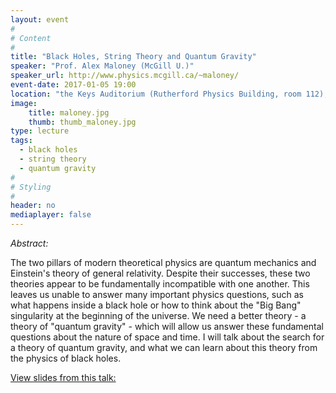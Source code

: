 ```yaml
---
layout: event
#
# Content
#
title: "Black Holes, String Theory and Quantum Gravity"
speaker: "Prof. Alex Maloney (McGill U.)"
speaker_url: http://www.physics.mcgill.ca/~maloney/
event-date: 2017-01-05 19:00
location: "the Keys Auditorium (Rutherford Physics Building, room 112), McGill University"
image:
    title: maloney.jpg
    thumb: thumb_maloney.jpg
type: lecture
tags:
  - black holes
  - string theory
  - quantum gravity
#
# Styling
#
header: no
mediaplayer: false
---
```

*Abstract:*

The two pillars of modern theoretical physics are quantum mechanics and Einstein's theory of general relativity. Despite their successes, these two theories appear to be fundamentally incompatible with one another. This leaves us unable to answer many important physics questions, such as what happens inside a black hole or how to think about the "Big Bang" singularity at the beginning of the universe. We need a better theory - a theory of "quantum gravity" - which will allow us answer these fundamental questions about the nature of space and time. I will talk about the search for a theory of quantum gravity, and what we can learn about this theory from the physics of black holes.

[View slides from this talk:](https://drive.google.com/open?id=0B-uX7uYZ3CJmZTlFWnlTUkhqQU0)
